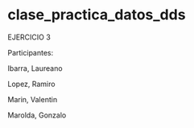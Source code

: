 # clase_practica_datos_dds

EJERCICIO 3 

Participantes: 

Ibarra, Laureano 

Lopez, Ramiro

Marin, Valentin

Marolda, Gonzalo 
